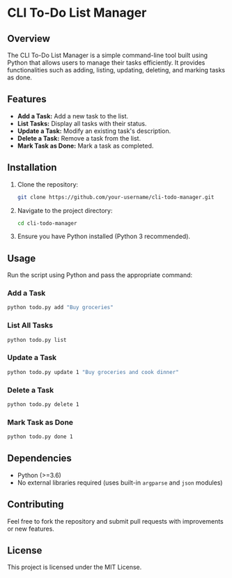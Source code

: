 # CLI To-Do List Manager

## Overview
The CLI To-Do List Manager is a simple command-line tool built using Python that allows users to manage their tasks efficiently. It provides functionalities such as adding, listing, updating, deleting, and marking tasks as done.

## Features
- **Add a Task:** Add a new task to the list.
- **List Tasks:** Display all tasks with their status.
- **Update a Task:** Modify an existing task's description.
- **Delete a Task:** Remove a task from the list.
- **Mark Task as Done:** Mark a task as completed.

## Installation
1. Clone the repository:
   ```sh
   git clone https://github.com/your-username/cli-todo-manager.git
   ```
2. Navigate to the project directory:
   ```sh
   cd cli-todo-manager
   ```
3. Ensure you have Python installed (Python 3 recommended).

## Usage
Run the script using Python and pass the appropriate command:

### Add a Task
```sh
python todo.py add "Buy groceries"
```

### List All Tasks
```sh
python todo.py list
```

### Update a Task
```sh
python todo.py update 1 "Buy groceries and cook dinner"
```

### Delete a Task
```sh
python todo.py delete 1
```

### Mark Task as Done
```sh
python todo.py done 1
```

## Dependencies
- Python (>=3.6)
- No external libraries required (uses built-in `argparse` and `json` modules)

## Contributing
Feel free to fork the repository and submit pull requests with improvements or new features.

## License
This project is licensed under the MIT License.

